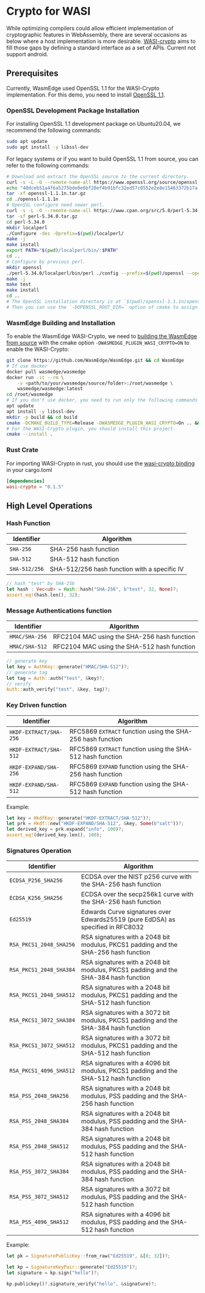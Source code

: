 # Crypto for WASI

While optimizing compilers could allow efficient implementation of cryptographic features in WebAssembly, there are several occasions as below where a host implementation is more desirable. [WASI-crypto](https://github.com/WebAssembly/wasi-crypto/blob/main/docs/HighLevelGoals.md) aims to fill those gaps by defining a standard interface as a set of APIs.
Current not support android.

## Prerequisites

Currently, WasmEdge used OpenSSL 1.1 for the WASI-Crypto implementation. For this demo, you need to install [OpenSSL 1.1](https://www.openssl.org/source/).

### OpenSSL Development Package Installation

For installing OpenSSL 1.1 development package on Ubuntu20.04, we recommend the following commands:

```bash
sudo apt update
sudo apt install -y libssl-dev
```

For legacy systems or if you want to build OpenSSL 1.1 from source, you can refer to the following commands:

```bash
# Download and extract the OpenSSL source to the current directory.
curl -s -L -O --remote-name-all https://www.openssl.org/source/openssl-1.1.1n.tar.gz
echo "40dceb51a4f6a5275bde0e6bf20ef4b91bfc32ed57c0552e2e8e15463372b17a openssl-1.1.1n.tar.gz" | sha256sum -c
tar -xf openssl-1.1.1n.tar.gz
cd ./openssl-1.1.1n
# OpenSSL configure need newer perl.
curl -s -L -O --remote-name-all https://www.cpan.org/src/5.0/perl-5.34.0.tar.gz
tar -xf perl-5.34.0.tar.gz
cd perl-5.34.0
mkdir localperl
./Configure -des -Dprefix=$(pwd)/localperl/
make -j
make install
export PATH="$(pwd)/localperl/bin/:$PATH"
cd ..
# Configure by previous perl.
mkdir openssl
./perl-5.34.0/localperl/bin/perl ./config --prefix=$(pwd)/openssl --openssldir=$(pwd)/openssl
make -j
make test
make install
cd ..
# The OpenSSL installation directory is at `$(pwd)/openssl-1.1.1n/openssl`.
# Then you can use the `-DOPENSSL_ROOT_DIR=` option of cmake to assign the directory.
```

### WasmEdge Building and Installation

To enable the WasmEdge WASI-Crypto, we need to [building the WasmEdge from source](../../contribute/build_from_src.md) with the cmake option `-DWASMEDGE_PLUGIN_WASI_CRYPTO=ON` to enable the WASI-Crypto:

```bash
git clone https://github.com/WasmEdge/WasmEdge.git && cd WasmEdge
# If use docker
docker pull wasmedge/wasmedge
docker run -it --rm \
    -v <path/to/your/wasmedge/source/folder>:/root/wasmedge \
    wasmedge/wasmedge:latest
cd /root/wasmedge
# If you don't use docker, you need to run only the following commands in the cloned repository root
apt update
apt install -y libssl-dev
mkdir -p build && cd build
cmake -DCMAKE_BUILD_TYPE=Release -DWASMEDGE_PLUGIN_WASI_CRYPTO=On .. && make -j
# For the WASI-Crypto plugin, you should install this project.
cmake --install .
```

### Rust Crate

For importing WASI-Crypto in rust, you should use the [wasi-crypto binding](https://github.com/WebAssembly/wasi-crypto/tree/main/implementations/bindings/rust) in your cargo.toml

```toml
[dependencies]
wasi-crypto = "0.1.5"
```

## High Level Operations

### Hash Function

| Identifier              | Algorithm                                                                           |
| ----------------------- | ----------------------------------------------------------------------------------- |
| `SHA-256`               | SHA-256 hash function                                                               |
| `SHA-512`               | SHA-512 hash function                                                               |
| `SHA-512/256`           | SHA-512/256 hash function with a specific IV                                        |

```rust
// hash "test" by SHA-256
let hash : Vec<u8> = Hash::hash("SHA-256", b"test", 32, None)?;
assert_eq!(hash.len(), 32);
```

### Message Authentications function

| Identifier              | Algorithm                                                                           |
| ----------------------- | ----------------------------------------------------------------------------------- |
| `HMAC/SHA-256`          | RFC2104 MAC using the SHA-256 hash function                                         |
| `HMAC/SHA-512`          | RFC2104 MAC using the SHA-512 hash function                                         |

```rust
// generate key
let key = AuthKey::generate("HMAC/SHA-512")?;
// generate tag
let tag = Auth::auth("test", &key)?;
// verify
Auth::auth_verify("test", &key, tag)?;
```

### Key Driven function

| Identifier              | Algorithm                                                                           |
| ----------------------- | ----------------------------------------------------------------------------------- |
| `HKDF-EXTRACT/SHA-256`  | RFC5869 `EXTRACT` function using the SHA-256 hash function                          |
| `HKDF-EXTRACT/SHA-512`  | RFC5869 `EXTRACT` function using the SHA-512 hash function                          |
| `HKDF-EXPAND/SHA-256`   | RFC5869 `EXPAND` function using the SHA-256 hash function                           |
| `HKDF-EXPAND/SHA-512`   | RFC5869 `EXPAND` function using the SHA-512 hash function                           |

Example:

```rust
let key = HkdfKey::generate("HKDF-EXTRACT/SHA-512")?;
let prk = Hkdf::new("HKDF-EXPAND/SHA-512", &key, Some(b"salt"))?;
let derived_key = prk.expand("info", 100)?;
assert_eq!(derived_key.len(), 100);
```

### Signatures Operation

| Identifier              | Algorithm                                                                           |
| ----------------------- | ----------------------------------------------------------------------------------- |
| `ECDSA_P256_SHA256`     | ECDSA over the NIST p256 curve with the SHA-256 hash function                       |
| `ECDSA_K256_SHA256`     | ECDSA over the secp256k1 curve with the SHA-256 hash function                       |
| `Ed25519`               | Edwards Curve signatures over Edwards25519 (pure EdDSA) as specified in RFC8032     |
| `RSA_PKCS1_2048_SHA256` | RSA signatures with a 2048 bit modulus, PKCS1 padding and the SHA-256 hash function |
| `RSA_PKCS1_2048_SHA384` | RSA signatures with a 2048 bit modulus, PKCS1 padding and the SHA-384 hash function |
| `RSA_PKCS1_2048_SHA512` | RSA signatures with a 2048 bit modulus, PKCS1 padding and the SHA-512 hash function |
| `RSA_PKCS1_3072_SHA384` | RSA signatures with a 3072 bit modulus, PKCS1 padding and the SHA-384 hash function |
| `RSA_PKCS1_3072_SHA512` | RSA signatures with a 3072 bit modulus, PKCS1 padding and the SHA-512 hash function |
| `RSA_PKCS1_4096_SHA512` | RSA signatures with a 4096 bit modulus, PKCS1 padding and the SHA-512 hash function |
| `RSA_PSS_2048_SHA256`   | RSA signatures with a 2048 bit modulus, PSS padding and the SHA-256 hash function   |
| `RSA_PSS_2048_SHA384`   | RSA signatures with a 2048 bit modulus, PSS padding and the SHA-384 hash function   |
| `RSA_PSS_2048_SHA512`   | RSA signatures with a 2048 bit modulus, PSS padding and the SHA-512 hash function   |
| `RSA_PSS_3072_SHA384`   | RSA signatures with a 2048 bit modulus, PSS padding and the SHA-384 hash function   |
| `RSA_PSS_3072_SHA512`   | RSA signatures with a 3072 bit modulus, PSS padding and the SHA-512 hash function   |
| `RSA_PSS_4096_SHA512`   | RSA signatures with a 4096 bit modulus, PSS padding and the SHA-512 hash function   |

Example:

```rust
let pk = SignaturePublicKey::from_raw("Ed25519", &[0; 32])?;

let kp = SignatureKeyPair::generate("Ed25519")?;
let signature = kp.sign("hello")?;

kp.publickey()?.signature_verify("hello", &signature)?;
```
